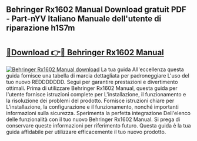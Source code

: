 ## Behringer Rx1602 Manual Download gratuit PDF - Part-nYV Italiano Manuale dell'utente di riparazione h1S7m

# <h2><a href="http://dfgcvx.blite.top/?on=Behringer+Rx1602+Manual">🔗Download 👉🔴 Behringer Rx1602 Manual</a></h2>

[![Behringer Rx1602 Manual download](https://i.imgur.com/lujVjoI.png)](http://dfgcvx.blite.top/?on=Behringer+Rx1602+Manual)
La tua guida All'eccellenza questa guida fornisce una tabella di marcia dettagliata per padroneggiare L'uso del tuo nuovo REDDDDDDD. Segui per garantire prestazioni e divertimento ottimali. Prima di utilizzare Behringer Rx1602 Manual, questa guida per l'utente fornisce istruzioni complete per L'installazione, il funzionamento e la risoluzione dei problemi del prodotto. Fornisce istruzioni chiare per L'installazione, la configurazione e il funzionamento, nonché importanti informazioni sulla sicurezza. Sperimenta la perfetta integrazione Dell'elenco delle funzionalità con il tuo nuovo Behringer Rx1602 Manual. Si prega di conservare queste informazioni per riferimento futuro. Questa guida è la tua guida affidabile per utilizzare efficacemente il tuo nuovo prodotto.
